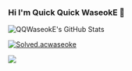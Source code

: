 ### Hi I'm Quick Quick WaseokE 👋

<!--
**QQWaseokE/QQWaseokE** is a ✨ _special_ ✨ repository because its `README.md` (this file) appears on your GitHub profile.

Here are some ideas to get you started:

- 🔭 I’m currently working on ...
- 🌱 I’m currently learning ...
- 👯 I’m looking to collaborate on ...
- 🤔 I’m looking for help with ...
- 💬 Ask me about ...
- 📫 How to reach me: ...
- 😄 Pronouns: ...
- ⚡ Fun fact: ...
-->

![QQWaseokE's GitHub Stats](https://github-readme-stats.vercel.app/api?username=QQWaseokE&show_icons=true)

[![Solved.acwaseoke](http://mazassumnida.wtf/api/v2/generate_badge?boj=QQWaseokE)](https://solved.ac/waseoke)

<a href="https://hits.seeyoufarm.com"><img src="https://hits.seeyoufarm.com/api/count/incr/badge.svg?url=https%3A%2F%2Fgithub.com%2FQQWaseokE%2Fhit-counter&count_bg=%233D91C8&title_bg=%23000000&icon=&icon_color=%23939393&title=hits&edge_flat=false"/></a>                       
